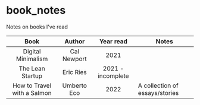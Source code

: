 # book_notes
Notes on books I've read


|         Book        |    Author   |  Year read  | Notes |
|:-------------------:|:-----------:|:-----------:|-------|
|  Digital Minimalism | Cal Newport |    2021     | |
|   The Lean Startup  |  Eric Ries  |    2021 - incomplete     | |
| How to Travel with a Salmon | Umberto Eco | 2022 | A collection of essays/stories |


